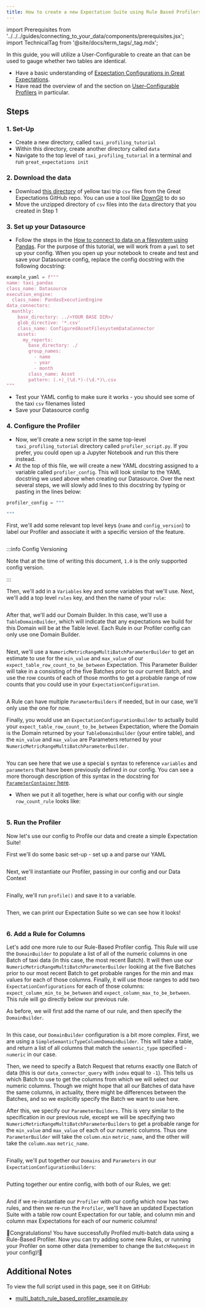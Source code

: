 ```yaml
---
title: How to create a new Expectation Suite using Rule Based Profilers
---
```

import Prerequisites from '../../../guides/connecting_to_your_data/components/prerequisites.jsx';
import TechnicalTag from '@site/docs/term_tags/_tag.mdx';

In this guide, you will utilize a User-Configurable <TechnicalTag tag="profiler" text="Profiler" /> to create an <TechnicalTag tag="expectation_suite" text="Expectation Suite" /> that can be used to gauge whether two tables are identical.

<Prerequisites>

- Have a basic understanding of [Expectation Configurations in Great Expectations](https://docs.greatexpectations.io/docs/reference/expectations/expectations).
- Have read the overview of <TechnicalTag tag="profiler" text="Profilers" /> and the section on [User-Configurable Profilers](../../../terms/profiler.md#userconfigurableprofiler) in particular.

</Prerequisites>


## Steps

### 1. Set-Up

- Create a new directory, called `taxi_profiling_tutorial`
- Within this directory, create another directory called `data`
- Navigate to the top level of `taxi_profiling_tutorial` in a terminal and run `great_expectations init`

### 2. Download the data

- Download [this directory](https://github.com/great-expectations/great_expectations/tree/develop/tests/test_sets/taxi_yellow_tripdata_samples) of yellow taxi trip `csv` files from the Great Expectations GitHub repo. You can use a tool like [DownGit](https://downgit.github.io/) to do so
- Move the unzipped directory of `csv` files into the `data` directory that you created in Step 1

### 3. Set up your Datasource

- Follow the steps in the [How to connect to data on a filesystem using Pandas](../../../guides/connecting_to_your_data/filesystem/pandas.md). For the purpose of this tutorial, we will work from a `yaml` to set up your <TechnicalTag tag="datasource" text="Datasource" /> config. When you open up your notebook to create and test and save your Datasource config, replace the config docstring with the following docstring:

```python
example_yaml = f"""
name: taxi_pandas
class_name: Datasource
execution_engine:
  class_name: PandasExecutionEngine
data_connectors:
  monthly:
    base_directory: ../<YOUR BASE DIR>/
    glob_directive: '*.csv'
    class_name: ConfiguredAssetFilesystemDataConnector
    assets:
      my_reports:
        base_directory: ./
        group_names:
          - name
          - year
          - month
        class_name: Asset
        pattern: (.+)_(\d.*)-(\d.*)\.csv
"""
```

- Test your YAML config to make sure it works - you should see some of the taxi `csv` filenames listed
- Save your Datasource config

### 4. Configure the Profiler

- Now, we'll create a new script in the same top-level `taxi_profiling_tutorial` directory called `profiler_script.py`. If you prefer, you could open up a Jupyter Notebook and run this there instead.
- At the top of this file, we will create a new YAML docstring assigned to a variable called `profiler_config`. This will look similar to the YAML docstring we used above when creating our Datasource. Over the next several steps, we will slowly add lines to this docstring by typing or pasting in the lines below:

```python 
profiler_config = """

"""
```

First, we'll add some relevant top level keys (`name` and `config_version`) to label our Profiler and associate it with a specific version of the feature.

```yaml file=../../../../tests/integration/docusaurus/expectations/advanced/multi_batch_rule_based_profiler_example.py#L10-L12
```

:::info Config Versioning

Note that at the time of writing this document, `1.0` is the only supported config version.

:::

Then, we'll add in a `Variables` key and some variables that we'll use. Next, we'll add a top level `rules` key, and then the name of your `rule`:

```yaml file=../../../../tests/integration/docusaurus/expectations/advanced/multi_batch_rule_based_profiler_example.py#L13-L15
```

After that, we'll add our Domain Builder. In this case, we'll use a `TableDomainBuilder`, which will indicate that any expectations we build for this Domain will be at the Table level. Each Rule in our Profiler config can only use one Domain Builder.

```yaml file=../../../../tests/integration/docusaurus/expectations/advanced/multi_batch_rule_based_profiler_example.py#L19-L20
```

Next, we'll use a `NumericMetricRangeMultiBatchParameterBuilder` to get an estimate to use for the `min_value` and `max_value` of our `expect_table_row_count_to_be_between` Expectation. This Parameter Builder will take in a <TechnicalTag tag="batch_request" text="Batch Request" /> consisting of the five Batches prior to our current Batch, and use the row counts of each of those months to get a probable range of row counts that you could use in your `ExpectationConfiguration`.

```yaml file=../../../../tests/integration/docusaurus/expectations/advanced/multi_batch_rule_based_profiler_example.py#L21-L35
```

A Rule can have multiple `ParameterBuilders` if needed, but in our case, we'll only use the one for now.

Finally, you would use an `ExpectationConfigurationBuilder` to actually build your `expect_table_row_count_to_be_between` Expectation, where the Domain is the Domain returned by your `TableDomainBuilder` (your entire table), and the `min_value` and `max_value` are Parameters returned by your `NumericMetricRangeMultiBatchParameterBuilder`.

```yaml file=../../../../tests/integration/docusaurus/expectations/advanced/multi_batch_rule_based_profiler_example.py#L36-L44
```
You can see here that we use a special `$` syntax to reference `variables` and `parameters` that have been previously defined in our config. You can see a more thorough description of this syntax in the  docstring for [`ParameterContainer` here](https://github.com/great-expectations/great_expectations/blob/develop/great_expectations/rule_based_profiler/types/parameter_container.py).

- When we put it all together, here is what our config with our single `row_count_rule` looks like:

```yaml file=../../../../tests/integration/docusaurus/expectations/advanced/multi_batch_rule_based_profiler_example.py#L10-L44
```

### 5. Run the Profiler

Now let's use our config to Profile our data and create a simple Expectation Suite!

First we'll do some basic set-up - set up a <TechnicalTag tag="data_context" text="Data Context" /> and parse our YAML

```yaml file=../../../../tests/integration/docusaurus/expectations/advanced/multi_batch_rule_based_profiler_example.py#L102-L106
```

Next, we'll instantiate our Profiler, passing in our config and our Data Context

```yaml file=../../../../tests/integration/docusaurus/expectations/advanced/multi_batch_rule_based_profiler_example.py#L107-L114
```

Finally, we'll run `profile()` and save it to a variable. 

```yaml file=../../../../tests/integration/docusaurus/expectations/advanced/multi_batch_rule_based_profiler_example.py#L115
```

Then, we can print our Expectation Suite so we can see how it looks!

```yaml file=../../../../tests/integration/docusaurus/expectations/advanced/multi_batch_rule_based_profiler_example.py#L120-L138
```

### 6. Add a Rule for Columns

Let's add one more rule to our Rule-Based Profiler config. This Rule will use the `DomainBuilder` to populate a list of all of the numeric columns in one Batch of taxi data (in this case, the most recent Batch). It will then use our `NumericMetricRangeMultiBatchParameterBuilder` looking at the five Batches prior to our most recent Batch to get probable ranges for the min and max values for each of those columns. Finally, it will use those ranges to add two `ExpectationConfigurations` for each of those columns: `expect_column_min_to_be_between` and `expect_column_max_to_be_between`. This rule will go directly below our previous rule.

As before, we will first add the name of our rule, and then specify the `DomainBuilder`.

```yaml file=../../../../tests/integration/docusaurus/expectations/advanced/multi_batch_rule_based_profiler_example.py#L45-L56
```

In this case, our `DomainBuilder` configuration is a bit more complex. First, we are using a `SimpleSemanticTypeColumnDomainBuilder`. This will take a table, and return a list of all columns that match the `semantic_type` specified - `numeric` in our case.

Then, we need to specify a Batch Request that returns exactly one Batch of data (this is our `data_connector_query` with `index` equal to `-1`). This tells us which Batch to use to get the columns from which we will select our numeric columns. Though we might hope that all our Batches of data have the same columns, in actuality, there might be differences between the Batches, and so we explicitly specify the Batch we want to use here.

After this, we specify our `ParameterBuilders`. This is very similar to the specification in our previous rule, except we will be specifying two `NumericMetricRangeMultiBatchParameterBuilders` to get a probable range for the `min_value` and `max_value` of each of our numeric columns. Thus one `ParameterBuilder` will take the `column.min` `metric_name`, and the other will take the `column.max` `metric_name`.

```yaml file=../../../../tests/integration/docusaurus/expectations/advanced/multi_batch_rule_based_profiler_example.py#L57-L81
```

Finally, we'll put together our `Domains` and `Parameters` in our `ExpectationConfigurationBuilders`:

```yaml file=../../../../tests/integration/docusaurus/expectations/advanced/multi_batch_rule_based_profiler_example.py#L82-L100
```

Putting together our entire config, with both of our Rules, we get:

```yaml file=../../../../tests/integration/docusaurus/expectations/advanced/multi_batch_rule_based_profiler_example.py#L9-L100
```

And if we re-instantiate our `Profiler` with our config which now has two rules, and then we re-run the `Profiler`, we'll have an updated Expectation Suite with a table row count Expectation for our table, and column min and column max Expectations for each of our numeric columns!

🚀Congratulations! You have successfully Profiled multi-batch data using a Rule-Based Profiler. Now you can try adding some new Rules, or running your Profiler on some other data (remember to change the `BatchRequest` in your config)!🚀

## Additional Notes

To view the full script used in this page, see it on GitHub:

- [multi_batch_rule_based_profiler_example.py](https://github.com/great-expectations/great_expectations/blob/develop/tests/integration/docusaurus/expectations/advanced/multi_batch_rule_based_profiler_example.py)

